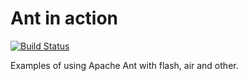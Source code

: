 Ant in action
=============================
[![Build Status](https://travis-ci.org/alexandrratush/ant-in-action.svg?branch=master)](https://travis-ci.org/alexandrratush/ant-in-action)

Examples of using Apache Ant with flash, air and other.